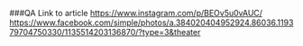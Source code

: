###QA
Link to article
https://www.instagram.com/p/BEOv5u0vAUC/
https://www.facebook.com/simple/photos/a.384020404952924.86036.119379704750330/1135514203136870/?type=3&theater
